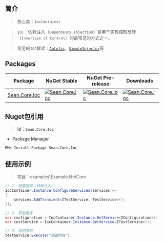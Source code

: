 ## 简介

> 核心类：`IocContainer`

> `IOC`：依赖注入（`Dependency Injection`）是用于实现控制反转（`Inversion of Control`）的最常见的方式之一。

> 常见的`IOC`框架：[`Autofac`](https://github.com/autofac/Autofac)、[`SimpleInjector`](https://github.com/simpleinjector/SimpleInjector)等

## Packages

| Package | NuGet Stable | NuGet Pre-release | Downloads |
| ------- | ------------ | ----------------- | --------- |
| [Sean.Core.Ioc](https://www.nuget.org/packages/Sean.Core.Ioc/) | [![Sean.Core.Ioc](https://img.shields.io/nuget/v/Sean.Core.Ioc.svg)](https://www.nuget.org/packages/Sean.Core.Ioc/) | [![Sean.Core.Ioc](https://img.shields.io/nuget/vpre/Sean.Core.Ioc.svg)](https://www.nuget.org/packages/Sean.Core.Ioc/) | [![Sean.Core.Ioc](https://img.shields.io/nuget/dt/Sean.Core.Ioc.svg)](https://www.nuget.org/packages/Sean.Core.Ioc/) |

## Nuget包引用

> **Id：`Sean.Core.Ioc`**

- Package Manager

```
PM> Install-Package Sean.Core.Ioc
```

## 使用示例

> 项目：examples\Example.NetCore

```c#
// 1. 配置服务（依赖注入）
IocContainer.Instance.ConfigureServices(services =>
{
    services.AddTransient<ITestService, TestService>();
});

// 2. 获取服务
var configuration = IocContainer.Instance.GetService<IConfiguration>();
var testService = IocContainer.Instance.GetService<ITestService>();

// 3. 使用服务
testService.Execute("测试内容");
```
